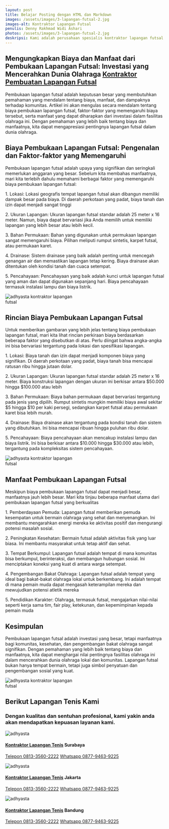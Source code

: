 ```yaml
---
layout: post
title: Belajar Posting dengan HTML dan Markdown
images: /assets/images/3-lapangan-futsal-2.jpg
images-alt: Kontraktor Lapangan Futsal
penulis: Denny Rakhmad Widi Ashari
photos: /assets/images/3-lapangan-futsal-2.jpg
deskripsi: Kami adalah perusahaan spesialis kontraktor lapangan futsal dengan pengalaman telah melayani 100 lebih konsumen dalam segala pekerjaan, baik dalam konstruksi pembuatan lapangan futsal maupun pembuatan lantai lapangan futsal. suatu keniscayaan apabila anda menyerahkan pekerjaan proyek pembuat lapangan futsal kepada kami
---
```

<section class="features11 cid-rravbvzsVT" id="features11-5">
    <div class="container">
        <div class="col-md-12">
            <div class="media-container-row">
                <div class=" align-left aside-content">
                    <h2 class="mbr-title pt-2 mbr-fonts-style display-2">
                       Mengungkapkan Biaya dan Manfaat dari Pembukaan Lapangan Futsal: Investasi yang Mencerahkan Dunia Olahraga <a href="/produk/spesialis-lapangan-futsal/">Kontraktor Pembuatan Lapangan Futsal</a>
                    </h2>
                    <div class="mbr-section-text">
                        <p class="mbr-text mb-5 pt-3 mbr-light mbr-fonts-style display-5">
                           Pembukaan lapangan futsal adalah keputusan besar yang membutuhkan pemahaman yang mendalam tentang biaya, manfaat, dan dampaknya terhadap komunitas. Artikel ini akan mengulas secara mendalam tentang biaya pembukaan lapangan futsal, faktor-faktor yang memengaruhi biaya tersebut, serta manfaat yang dapat diharapkan dari investasi dalam fasilitas olahraga ini. Dengan pemahaman yang lebih baik tentang biaya dan manfaatnya, kita dapat mengapresiasi pentingnya lapangan futsal dalam dunia olahraga.
                        </p>
                    <h2 class="mbr-title pt-2 mbr-fonts-style display-2">
                        Biaya Pembukaan Lapangan Futsal: Pengenalan dan Faktor-faktor yang Memengaruhi
                    </h2>  
                        <p class="mbr-text mb-5 pt-3 mbr-light mbr-fonts-style display-5">
                           Pembukaan lapangan futsal adalah upaya yang signifikan dan seringkali memerlukan anggaran yang besar. Sebelum kita membahas manfaatnya, mari kita terlebih dahulu memahami berbagai faktor yang memengaruhi biaya pembukaan lapangan futsal:
                        </p>
                        <p class="mbr-text mb-5 pt-3 mbr-light mbr-fonts-style display-5">
                            1. Lokasi: Lokasi geografis tempat lapangan futsal akan dibangun memiliki dampak besar pada biaya. Di daerah perkotaan yang padat, biaya tanah dan izin dapat menjadi sangat tinggi
                        </p>
                        <p class="mbr-text mb-5 pt-3 mbr-light mbr-fonts-style display-5">
                           2. Ukuran Lapangan: Ukuran lapangan futsal standar adalah 25 meter x 16 meter. Namun, biaya dapat bervariasi jika Anda memilih untuk memiliki lapangan yang lebih besar atau lebih kecil.
                        </p>
                        <p class="mbr-text mb-5 pt-3 mbr-light mbr-fonts-style display-5">
                           3. Bahan Permukaan: Bahan yang digunakan untuk permukaan lapangan sangat memengaruhi biaya. Pilihan meliputi rumput sintetis, karpet futsal, atau permukaan karet.
                        </p>
                        <p class="mbr-text mb-5 pt-3 mbr-light mbr-fonts-style display-5">
                            4. Drainase: Sistem drainase yang baik adalah penting untuk mencegah genangan air dan memastikan lapangan tetap kering. Biaya drainase akan ditentukan oleh kondisi tanah dan cuaca setempat.
                        </p>
                        <p class="mbr-text mb-5 pt-3 mbr-light mbr-fonts-style display-5">
                            5. Pencahayaan: Pencahayaan yang baik adalah kunci untuk lapangan futsal yang aman dan dapat digunakan sepanjang hari. Biaya pencahayaan termasuk instalasi lampu dan biaya listrik.
                        </p>
                        <div class="mbr-figure m-auto" style="width: 50%;">
                            <img src="/assets/images/kontraktor-lapangan-futsal.webp" alt="adhyasta kontraktor lapangan futsal" title="adhyasta kontraktor lapangan futsal">
                        </div>
                    </div>
                </div>
            </div>
        </div>
    </div>
    <div class="container">
        <div class="col-md-12">
            <div class="media-container-row">
                <div class=" align-left aside-content">
                    <h2 class="mbr-title pt-2 mbr-fonts-style display-2">
                        Rincian Biaya Pembukaan Lapangan Futsal
                    </h2>
                    <div class="mbr-section-text">
                        <p class="mbr-text mb-5 pt-3 mbr-light mbr-fonts-style display-5">
                            Untuk memberikan gambaran yang lebih jelas tentang biaya pembukaan lapangan futsal, mari kita lihat rincian perkiraan biaya berdasarkan beberapa faktor yang disebutkan di atas. Perlu diingat bahwa angka-angka ini bisa bervariasi tergantung pada lokasi dan spesifikasi lapangan.
                        </p>
                        <p class="mbr-text mb-5 pt-3 mbr-light mbr-fonts-style display-5">
                            1. Lokasi: Biaya tanah dan izin dapat menjadi komponen biaya yang signifikan. Di daerah perkotaan yang padat, biaya tanah bisa mencapai ratusan ribu hingga jutaan dolar.
                        </p>
                        <p class="mbr-text mb-5 pt-3 mbr-light mbr-fonts-style display-5">
                            2. Ukuran Lapangan: Ukuran lapangan futsal standar adalah 25 meter x 16 meter. Biaya konstruksi lapangan dengan ukuran ini berkisar antara $50.000 hingga $100.000 atau lebih
                        </p>
                        <p class="mbr-text mb-5 pt-3 mbr-light mbr-fonts-style display-5">
                            3. Bahan Permukaan: Biaya bahan permukaan dapat bervariasi tergantung pada jenis yang dipilih. Rumput sintetis mungkin memiliki biaya awal sekitar $5 hingga $10 per kaki persegi, sedangkan karpet futsal atau permukaan karet bisa lebih murah.
                        </p>
                        <p class="mbr-text mb-5 pt-3 mbr-light mbr-fonts-style display-5">
                            4. Drainase: Biaya drainase akan tergantung pada kondisi tanah dan sistem yang dibutuhkan. Ini bisa mencapai ribuan hingga puluhan ribu dolar.
                        </p>
                        <p class="mbr-text mb-5 pt-3 mbr-light mbr-fonts-style display-5">
                            5. Pencahayaan: Biaya pencahayaan akan mencakup instalasi lampu dan biaya listrik. Ini bisa berkisar antara $10.000 hingga $30.000 atau lebih, tergantung pada kompleksitas sistem pencahayaan.
                        </p>
                        <div class="mbr-figure m-auto" style="width: 50%;">
                            <img src="/assets/images/kontraktor-lapangan-futsal.webp" alt="adhyasta kontraktor lapangan futsal" title="adhyasta kontraktor lapangan futsal">
                        </div>
                    </div>
                </div>
            </div>
        </div>
    </div>
    <div class="container">
        <div class="col-md-12">
            <div class="media-container-row">
                <div class=" align-left aside-content">
                    <h2 class="mbr-title pt-2 mbr-fonts-style display-2">
                        Manfaat Pembukaan Lapangan Futsal 
                    </h2>
                    <div class="mbr-section-text">
                        <p class="mbr-text mb-5 pt-3 mbr-light mbr-fonts-style display-5">
                            Meskipun biaya pembukaan lapangan futsal dapat menjadi besar, manfaatnya jauh lebih besar. Mari kita tinjau beberapa manfaat utama dari pembukaan lapangan futsal yang berkualitas
                        </p>
                        <p class="mbr-text mb-5 pt-3 mbr-light mbr-fonts-style display-5">
                            1. Pemberdayaan Pemuda: Lapangan futsal memberikan pemuda kesempatan untuk bermain olahraga yang sehat dan menyenangkan. Ini membantu mengarahkan energi mereka ke aktivitas positif dan mengurangi potensi masalah sosial.
                        </p>
                        <p class="mbr-text mb-5 pt-3 mbr-light mbr-fonts-style display-5">
                            2. Peningkatan Kesehatan: Bermain futsal adalah aktivitas fisik yang luar biasa. Ini membantu masyarakat untuk tetap aktif dan sehat.
                        </p>
                        <p class="mbr-text mb-5 pt-3 mbr-light mbr-fonts-style display-5">
                            3. Tempat Berkumpul: Lapangan futsal adalah tempat di mana komunitas bisa berkumpul, berinteraksi, dan membangun hubungan sosial. Ini menciptakan koneksi yang kuat di antara warga setempat.
                        </p>
                        <p class="mbr-text mb-5 pt-3 mbr-light mbr-fonts-style display-5">
                            4. Pengembangan Bakat Olahraga: Lapangan futsal adalah tempat yang ideal bagi bakat-bakat olahraga lokal untuk berkembang. Ini adalah tempat di mana pemain muda dapat mengasah keterampilan mereka dan mewujudkan potensi atletik mereka
                        </p>
                        <p class="mbr-text mb-5 pt-3 mbr-light mbr-fonts-style display-5">
                            5. Pendidikan Karakter: Olahraga, termasuk futsal, mengajarkan nilai-nilai seperti kerja sama tim, fair play, ketekunan, dan kepemimpinan kepada pemain muda
                        </p>
                    <h2 class="mbr-title pt-2 mbr-fonts-style display-2">
                        Kesimpulan 
                    </h2>
                        <p class="mbr-text mb-5 pt-3 mbr-light mbr-fonts-style display-5">
                            Pembukaan lapangan futsal adalah investasi yang besar, tetapi manfaatnya bagi komunitas, kesehatan, dan pengembangan bakat olahraga sangat signifikan. Dengan pemahaman yang lebih baik tentang biaya dan manfaatnya, kita dapat menghargai nilai pentingnya fasilitas olahraga ini dalam mencerahkan dunia olahraga lokal dan komunitas. Lapangan futsal bukan hanya tempat bermain, tetapi juga simbol penyatuan dan pengembangan sosial yang kuat.
                        </p>
                        <div class="mbr-figure m-auto" style="width: 50%;">
                            <img src="/assets/images/kontraktor-lapangan-futsal.webp" alt="adhyasta kontraktor lapangan futsal" title="adhyasta kontraktor lapangan futsal">
                        </div>
                    </div>
                </div>
            </div>
        </div>
    </div>
</section>
<section class="features15 cid-rr5Cowf967" id="features15-e">
    <div class="container">
        <h2 class="mbr-section-title pb-3 align-center mbr-fonts-style display-2">
            Berikut Lapangan Tenis Kami
        </h2>
        <h3 class="mbr-section-subtitle display-5 align-center mbr-fonts-style">
            Dengan kualitas dan sentuhan profesional, kami yakin anda akan mendapatkan kepuasan layanan kami.
        </h3>
        <div class="media-container-row container pt-5 mt-2">
            <div class="col-12 col-md-6 mb-4 col-lg-4">
                <div class="card flip-card p-5 align-center">
                    <div class="card-front card_cont">
                        <img src="/assets/images/8-lapangan-tenis-2.jpg" alt="adhyasta">
                    </div>
                    <div class="card_back card_cont">
                        <h4 class="card-title display-5 py-2 mbr-fonts-style">
                            <a href="/produk/spesialis-lapangan-tenis/">Kontraktor Lapangan Tenis</a> Surabaya
                        </h4>
                        <p class="mbr-text mbr-fonts-style display-7">
                            <a class="btn btn-primary display-4" href="tel:+6281335602222">Telepon 0813-3560-2222</a>
                            <a class="btn btn-primary display-4" href="https://api.whatsapp.com/send?text=Hallo%20Adhyasta.com%20(Nama)%20(Alamat)%20&amp;phone=6287794639225">Whatsapp 0877-9463-9225</a>
                        </p>
                    </div>
                </div>
            </div>
            <div class="col-12 col-md-6 mb-4 col-lg-4">
                <div class="card flip-card p-5 align-center">
                    <div class="card-front card_cont">
                        <img src="/assets/images/8-lapangan-tenis-3.jpg" alt="adhyasta">
                    </div>
                    <div class="card_back card_cont">
                        <h4 class="card-title py-2 mbr-fonts-style display-5">
                            <a href="/produk/spesialis-lapangan-tenis/">Kontraktor Lapangan Tenis</a> Jakarta
                        </h4>
                        <p class="mbr-text mbr-fonts-style display-7">
                            <a class="btn btn-primary display-4" href="tel:+6281335602222">Telepon 0813-3560-2222</a>
                            <a class="btn btn-primary display-4" href="https://api.whatsapp.com/send?text=Hallo%20Adhyasta.com%20(Nama)%20(Alamat)%20&amp;phone=6287794639225">Whatsapp 0877-9463-9225</a>
                        </p>
                    </div>
                </div>
            </div>
            <div class="col-12 col-md-6 mb-4 col-lg-4">
                <div class="card flip-card p-5 align-center">
                    <div class="card-front card_cont">
                        <img src="/assets/images/8-lapangan-tenis-4.jpg" alt="adhyasta">
                    </div>
                    <div class="card_back card_cont">
                        <h4 class="card-title py-2 mbr-fonts-style display-5">
                            <a href="/produk/spesialis-lapangan-tenis/">Kontraktor Lapangan Tenis</a> Bandung
                        </h4>
                        <p class="mbr-text mbr-fonts-style display-7">
                            <a class="btn btn-primary display-4" href="tel:+6281335602222">Telepon 0813-3560-2222</a>
                            <a class="btn btn-primary display-4" href="https://api.whatsapp.com/send?text=Hallo%20Adhyasta.com%20(Nama)%20(Alamat)%20&amp;phone=6287794639225">Whatsapp 0877-9463-9225</a>
                        </p>
                    </div>
                </div>
            </div>
        </div>
    </div>
</section>